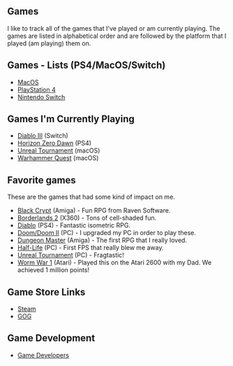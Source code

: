 ## Games

I like to track all of the games that I've played or am currently playing. The games are listed in alphabetical order and are followed by the platform that I played (am playing) them on.  

## Games - Lists (PS4/MacOS/Switch)

- [MacOS](games-macos.md)
- [PlayStation 4](games-ps4.md)
- [Nintendo Switch](games-switch.md)

## Games I'm Currently Playing

- [Diablo III](https://us.diablo3.com/en/) (Switch)
- [Horizon Zero Dawn](https://www.guerrilla-games.com/play/horizon) (PS4)
- [Unreal Tournament](https://www.epicgames.com/unrealtournament/) (macOS)
- [Warhammer Quest](http://rodeogames.co.uk/warhammer-quest/) (macOS)

## Favorite games

These are the games that had some kind of impact on me.

- [Black Crypt](https://www.oldgames.sk/en/game/black-crypt/download/3091/) (Amiga) - Fun RPG from Raven Software.
- [Borderlands 2](https://store.steampowered.com/app/49520/Borderlands_2/) (X360) - Tons of cell-shaded fun. 
- [Diablo](https://us.diablo3.com/en/) (PS4) - Fantastic isometric RPG.
- [Doom/Doom II](https://store.steampowered.com/app/2280/Ultimate_Doom/) (PC) - I upgraded my PC in order to play these.
- [Dungeon Master](https://www.oldgames.sk/en/game/dungeon-master/) (Amiga) - The first RPG that I really loved.
- [Half-Life](https://store.steampowered.com/app/70/HalfLife/) (PC) - First FPS that really blew me away.
- [Unreal Tournament](https://www.epicgames.com/unrealtournament/) (PC) - Fragtastic!
- [Worm War 1](http://www.atarihq.com/reviews/2600/worm_war_1.html) (Atari) - Played this on the Atari 2600 with my Dad. We achieved 1 million points!

## Game Store Links

- [Steam](https://store.steampowered.com/)
- [GOG](https://www.gog.com/)

## Game Development

- [Game Developers](games-developers.md)


